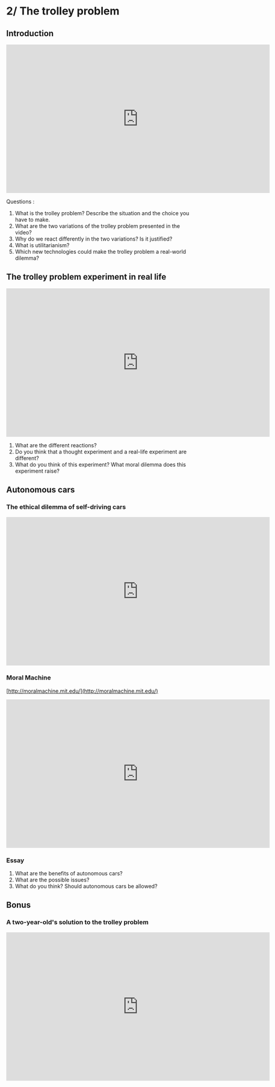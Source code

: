 # 2/ The trolley problem

## Introduction 

<iframe src="https://ladigitale.dev/digiplay/inc/video.php?videoId=yg16u_bzjPE&vignette=https://i.ytimg.com/vi/yg16u_bzjPE/hqdefault.jpg&debut=0&fin=296&largeur=200&hauteur=113" allowfullscreen frameborder="0" width="700" height="394"></iframe>

Questions : 
1. What is the trolley problem? Describe the situation and the choice you have to make.
2. What are the two variations of the trolley problem presented in the video?
3. Why do we react differently in the two variations? Is it justified?
4. What is utilitarianism?
5. Which new technologies could make the trolley problem a real-world dilemma?

## The trolley problem experiment in real life

<iframe src="https://ladigitale.dev/digiplay/inc/video.php?videoId=1sl5KJ69qiA&vignette=https://i.ytimg.com/vi/1sl5KJ69qiA/hqdefault.jpg&debut=752&fin=1777&largeur=200&hauteur=113" allowfullscreen frameborder="0" width="700" height="394"></iframe>

1. What are the different reactions?
2. Do you think that a thought experiment and a real-life experiment are different?
3. What do you think of this experiment? What moral dilemma does this experiment raise?



## Autonomous cars

### The ethical dilemma of self-driving cars

<iframe src="https://ladigitale.dev/digiplay/inc/video.php?videoId=ixIoDYVfKA0&vignette=https://i.ytimg.com/vi/ixIoDYVfKA0/hqdefault.jpg&debut=0&fin=256&largeur=200&hauteur=113" allowfullscreen frameborder="0" width="700" height="394"></iframe>

### Moral Machine

[http://moralmachine.mit.edu/](http://moralmachine.mit.edu/)

<iframe src="https://ladigitale.dev/digiplay/inc/video.php?videoId=jPo6bby-Fcg&vignette=https://i.ytimg.com/vi/jPo6bby-Fcg/hqdefault.jpg&debut=0&fin=275&largeur=200&hauteur=113" allowfullscreen frameborder="0" width="700" height="394"></iframe>


### Essay

1. What are the benefits of autonomous cars?
2. What are the possible issues?
3. What do you think? Should autonomous cars be allowed?


## Bonus

### A two-year-old's solution to the trolley problem

<iframe src="https://ladigitale.dev/digiplay/inc/video.php?videoId=-N_RZJUAQY4&vignette=https://i.ytimg.com/vi/-N_RZJUAQY4/hqdefault.jpg&debut=0&fin=27&largeur=200&hauteur=113" allowfullscreen frameborder="0" width="700" height="394"></iframe>

<!-- 

https://www.brookings.edu/research/the-folly-of-trolleys-ethical-challenges-and-autonomous-vehicles/
 -->